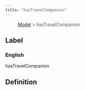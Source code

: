 ```yaml
---
title: "hasTravelCompanion"
---
```


> [Model](../../) > hasTravelCompanion

## Label

### English
hasTravelCompanion


## Definition



    
